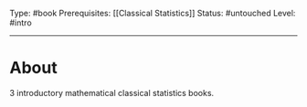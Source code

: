 Type: #book
Prerequisites: [[Classical Statistics]]
Status: #untouched 
Level: #intro 

----
# About

3 introductory mathematical classical statistics books.